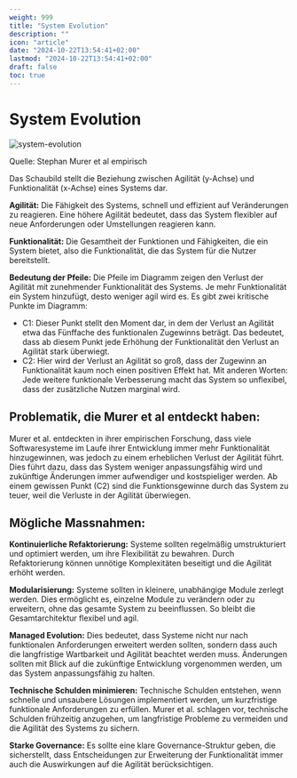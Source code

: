 ```yaml
---
weight: 999
title: "System Evolution"
description: ""
icon: "article"
date: "2024-10-22T13:54:41+02:00"
lastmod: "2024-10-22T13:54:41+02:00"
draft: false
toc: true
---
```


# System Evolution

![system-evolution](/images/system-evolution.png)

Quelle: Stephan Murer et al empirisch

Das Schaubild stellt die Beziehung zwischen Agilität (y-Achse) und Funktionalität (x-Achse) eines Systems dar.

**Agilität:** Die Fähigkeit des Systems,
schnell und effizient auf Veränderungen zu reagieren.
Eine höhere Agilität bedeutet, dass das System flexibler
auf neue Anforderungen oder Umstellungen reagieren kann.

**Funktionalität:** Die Gesamtheit der Funktionen und Fähigkeiten,
die ein System bietet, also die Funktionalität,
die das System für die Nutzer bereitstellt.

**Bedeutung der Pfeile:**
Die Pfeile im Diagramm zeigen den Verlust der Agilität mit
zunehmender Funktionalität des Systems.
Je mehr Funktionalität ein System hinzufügt,
desto weniger agil wird es. Es gibt zwei kritische Punkte im Diagramm:
- C1: Dieser Punkt stellt den Moment dar, in dem der Verlust an Agilität etwa das Fünffache des funktionalen Zugewinns beträgt. Das bedeutet, dass ab diesem Punkt jede Erhöhung der Funktionalität den Verlust an Agilität stark überwiegt.
- C2: Hier wird der Verlust an Agilität so groß, dass der Zugewinn an Funktionalität kaum noch einen positiven Effekt hat. Mit anderen Worten: Jede weitere funktionale Verbesserung macht das System so unflexibel, dass der zusätzliche Nutzen marginal wird.

## Problematik, die Murer et al entdeckt haben:

Murer et al. entdeckten in ihrer empirischen Forschung,
dass viele Softwaresysteme im Laufe ihrer Entwicklung
immer mehr Funktionalität hinzugewinnen,
was jedoch zu einem erheblichen Verlust der Agilität führt.
Dies führt dazu, dass das System weniger anpassungsfähig wird und
zukünftige Änderungen immer aufwendiger und kostspieliger werden.
Ab einem gewissen Punkt (C2) sind die Funktionsgewinne durch das System zu teuer,
weil die Verluste in der Agilität überwiegen.

## Mögliche Massnahmen:

**Kontinuierliche Refaktorierung:** Systeme sollten regelmäßig umstrukturiert und optimiert werden,
um ihre Flexibilität zu bewahren. Durch Refaktorierung können unnötige Komplexitäten beseitigt und
die Agilität erhöht werden.

**Modularisierung:** Systeme sollten in kleinere, unabhängige Module zerlegt werden.
Dies ermöglicht es, einzelne Module zu verändern oder zu erweitern,
ohne das gesamte System zu beeinflussen. So bleibt die Gesamtarchitektur flexibel und agil.

**Managed Evolution:** Dies bedeutet, dass Systeme nicht nur nach funktionalen Anforderungen
erweitert werden sollten, sondern dass auch die langfristige Wartbarkeit und Agilität beachtet
werden muss. Änderungen sollten mit Blick auf die zukünftige Entwicklung vorgenommen werden,
um das System anpassungsfähig zu halten.

**Technische Schulden minimieren:** Technische Schulden entstehen, wenn schnelle und unsaubere
Lösungen implementiert werden, um kurzfristige funktionale Anforderungen zu erfüllen.
Murer et al. schlagen vor, technische Schulden frühzeitig anzugehen,
um langfristige Probleme zu vermeiden und die Agilität des Systems zu sichern.

**Starke Governance:** Es sollte eine klare Governance-Struktur geben, die sicherstellt,
dass Entscheidungen zur Erweiterung der Funktionalität immer auch die Auswirkungen
auf die Agilität berücksichtigen.
